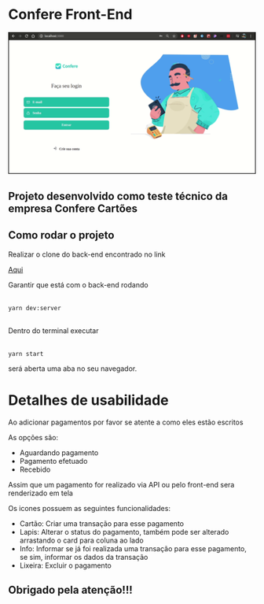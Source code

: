 # Confere Front-End



![Confere](Confere.gif)





<h2>Projeto desenvolvido como teste técnico da empresa Confere Cartões</h2>

<h2>Como rodar o projeto</h2>

<p>Realizar o clone do back-end encontrado no link</p>

<a href="https://github.com/Gasorey/Confere_Back-end">Aqui</a>

<p>Garantir que está com o back-end rodando</p>


```

yarn dev:server


```

<p>Dentro do terminal executar</p>

```

yarn start

```

será aberta uma aba no seu navegador.

<h1>Detalhes de usabilidade</h1>
<p>Ao adicionar pagamentos por favor se atente a como eles estão escritos</p>
<p>As opções são:</p>
<ul>
  <li>Aguardando pagamento</li>
  <li>Pagamento efetuado</li>
  <li>Recebido</li>
</ul>

<p>Assim que um pagamento for realizado via API ou pelo front-end sera renderizado em tela</p>
<p>Os icones possuem as seguintes funcionalidades:</p>
<ul>
  <li>Cartão: Criar uma transação para esse pagamento</li>
  <li>Lapis: Alterar o status do pagamento, também pode ser alterado arrastando o card para coluna ao lado</li>
  <li>Info: Informar se já foi realizada uma transação para esse pagamento, se sim, informar os dados da transação</li>
  <li>Lixeira: Excluir o pagamento</li>
</ul>

<h2>Obrigado pela atenção!!!</h2>
